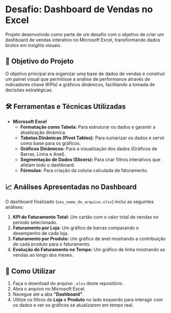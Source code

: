 # Desafio: Dashboard de Vendas no Excel

Projeto desenvolvido como parte de um desafio com o objetivo de criar um dashboard de vendas interativo no Microsoft Excel, transformando dados brutos em insights visuais.

## 🎯 Objetivo do Projeto

O objetivo principal era organizar uma base de dados de vendas e construir um painel visual que permitisse a análise de performance através de indicadores chave (KPIs) e gráficos dinâmicos, facilitando a tomada de decisões estratégicas.

## 🛠️ Ferramentas e Técnicas Utilizadas

* **Microsoft Excel**
    * **Formatação como Tabela:** Para estruturar os dados e garantir a atualização dinâmica.
    * **Tabelas Dinâmicas (Pivot Tables):** Para sumarizar os dados e servir como base para os gráficos.
    * **Gráficos Dinâmicos:** Para a visualização dos dados (Gráficos de Barras, Linha e Anel).
    * **Segmentação de Dados (Slicers):** Para criar filtros interativos que afetam todo o dashboard.
    * **Fórmulas:** Para criação da coluna calculada de faturamento.

## 📈 Análises Apresentadas no Dashboard

O dashboard finalizado (`seu_nome_de_arquivo.xlsx`) inclui as seguintes análises:

1.  **KPI de Faturamento Total:** Um cartão com o valor total de vendas no período selecionado.
2.  **Faturamento por Loja:** Um gráfico de barras comparando o desempenho de cada loja.
3.  **Faturamento por Produto:** Um gráfico de anel mostrando a contribuição de cada produto para o faturamento.
4.  **Evolução do Faturamento no Tempo:** Um gráfico de linha mostrando as vendas ao longo dos meses.

## 🚀 Como Utilizar

1.  Faça o download do arquivo `.xlsx` deste repositório.
2.  Abra o arquivo no Microsoft Excel.
3.  Navegue até a aba **"Dashboard"**.
4.  Utilize os filtros de **Loja** e **Produto** no lado esquerdo para interagir com os dados e ver os gráficos se atualizarem em tempo real.
